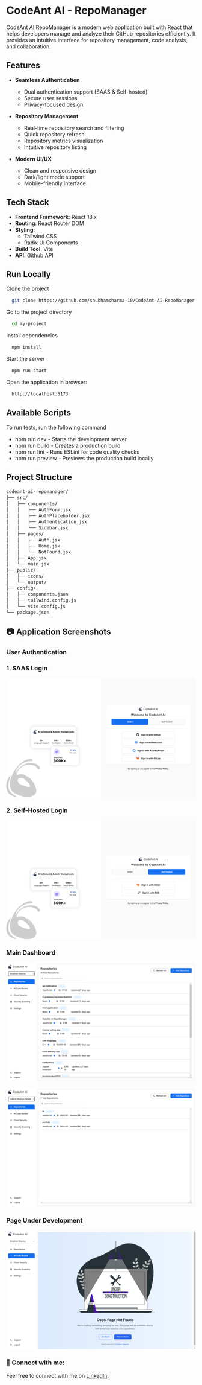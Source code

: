 
# CodeAnt AI - RepoManager

CodeAnt AI RepoManager is a modern web application built with React that helps developers manage and analyze their GitHub repositories efficiently. It provides an intuitive interface for repository management, code analysis, and collaboration.

## Features



- **Seamless Authentication**
  - Dual authentication support (SAAS & Self-hosted)
  - Secure user sessions
  - Privacy-focused design

- **Repository Management**
  - Real-time repository search and filtering
  - Quick repository refresh
  - Repository metrics visualization
  - Intuitive repository listing

- **Modern UI/UX**
  - Clean and responsive design
  - Dark/light mode support
  - Mobile-friendly interface
## Tech Stack

- **Frontend Framework**: React 18.x
- **Routing**: React Router DOM
- **Styling**: 
  - Tailwind CSS
  - Radix UI Components
- **Build Tool**: Vite
- **API**: Github API


## Run Locally

Clone the project

```bash
  git clone https://github.com/shubhamsharma-10/CodeAnt-AI-RepoManager.git
```

Go to the project directory

```bash
  cd my-project
```

Install dependencies

```bash
  npm install
```

Start the server

```bash
  npm run start
```

Open the application in browser:

```bash
  http://localhost:5173
```


## Available Scripts

To run tests, run the following command

- npm run dev - Starts the development server
- npm run build - Creates a production build
- npm run lint - Runs ESLint for code quality checks
- npm run preview - Previews the production build locally


## Project Structure

```
codeant-ai-repomanager/
├── src/
│   ├── components/
│   │   ├── AuthForm.jsx
│   │   ├── AuthPlaceholder.jsx
│   │   ├── Authentication.jsx
│   │   └── Sidebar.jsx
│   ├── pages/
│   │   ├── Auth.jsx
│   │   ├── Home.jsx
│   │   └── NotFound.jsx
│   ├── App.jsx
│   └── main.jsx
├── public/
│   ├── icons/
│   └── output/
├── config/
│   ├── components.json
│   ├── tailwind.config.js
│   └── vite.config.js
└── package.json
```
## 📷 Application Screenshots

### User Authentication
###  1. SAAS Login
![Login Interface](public/output/Login-SAAS.png)

### 2. Self-Hosted Login
![Login Interface](public/output/Login-SelfHosted.png)

### Main Dashboard
![Main Dashboard View](public/output/Repo-ShubhamSharma.png)

![Main Dashboard View](public/output/Repo-Utkarsh.png)

### Page Under Development
![Theme Settings](public/output/PageUnderDevelopment.png)

### 🤝 Connect with me:

Feel free to connect with me on [LinkedIn](https://www.linkedin.com/in/shubhamsharma1004/).
